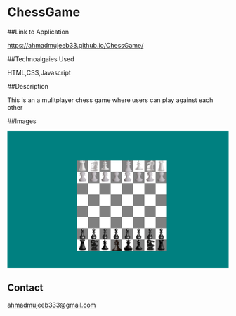 # ChessGame

##Link to Application 

https://ahmadmujeeb33.github.io/ChessGame/


##Technoalgaies Used

HTML,CSS,Javascript

##Description

This is an a mulitplayer chess game where users can play against each other

##Images 

<img src = "chess.png">

## Contact

ahmadmujeeb333@gmail.com
